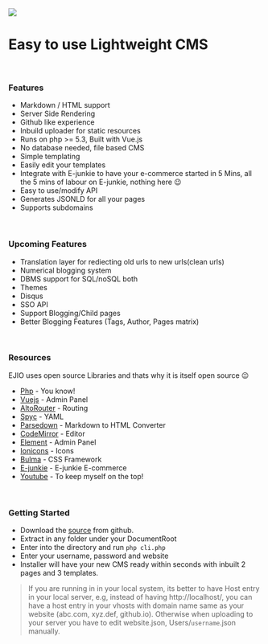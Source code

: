 <img src="http://www.e-junkie.io/static/e-junkieio/E-junkieIO1.png" style="max-width: 250px">

# Easy to use Lightweight CMS
<br/>

### Features
- Markdown / HTML support
- Server Side Rendering
- Github like experience
- Inbuild uploader for static resources
- Runs on php >= 5.3, Built with Vue.js
- No database needed, file based CMS
- Simple templating 
- Easily edit your templates
- Integrate with E-junkie to have your e-commerce started in 5 Mins, all the 5 mins of labour on E-junkie, nothing here &#x1f609;
- Easy to use/modify API
- Generates JSONLD for all your pages
- Supports subdomains

<br/>

### Upcoming Features
  - Translation layer for rediecting old urls to new urls(clean urls)
  - Numerical blogging system
  - DBMS support for SQL/noSQL both
  - Themes
  - Disqus
  - SSO API
  - Support Blogging/Child pages
  - Better Blogging Features (Tags, Author, Pages matrix)

<br/>

### Resources
EJIO uses open source Libraries and thats why it is itself open source &#x1f609;

* [Php](http://php.net/) - You know!
* [Vuejs](https://vuejs.org/) - Admin Panel
* [AltoRouter](http://altorouter.com/) - Routing
* [Spyc](https://github.com/mustangostang/spyc) - YAML
* [Parsedown](http://parsedown.org) - Markdown to HTML Converter
* [CodeMirror](https://codemirror.net/) - Editor
* [Element](https://element.eleme.io/#/en-US) - Admin Panel
* [Ionicons](https://ionicons.com/) - Icons
* [Bulma](https://bulma.io/) - CSS Framework
* [E-junkie](https://www.e-junkie.com/) - E-junkie E-commerce
* [Youtube](https://www.youtube.com/) - To keep myself on the top!

<br/>

### Getting Started
- Download the [source](https://github.com/ejunkie/E-junkie-IO/archive/master.zip) from github.
- Extract in any folder under your DocumentRoot
- Enter into the directory and run `php cli.php`
- Enter your username, password and website
- Installer will have your new CMS ready within seconds with inbuilt 2 pages and 3 templates.

> If you are running in in your local system, its better to have Host entry in your local server, e.g, instead of having http://localhost/, you can have a host entry in your vhosts with domain name same as your website (abc.com, xyz.def, github.io). Otherwise when uploading to your server you have to edit website.json, Users/`username`.json manually.

<br/>